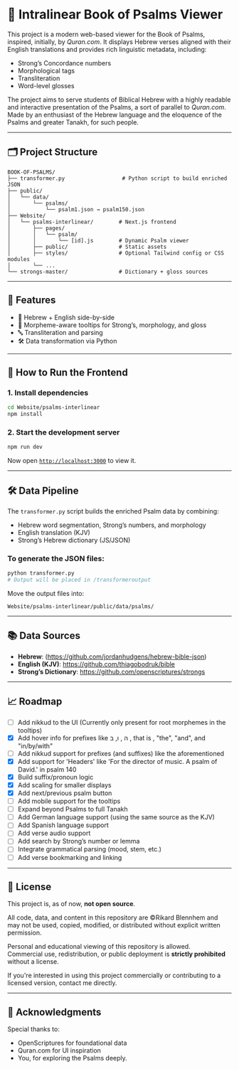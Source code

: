 # 📖 Intralinear Book of Psalms Viewer

This project is a modern web-based viewer for the Book of Psalms, inspired, initially, by *Quran.com*. It displays Hebrew verses aligned with their English translations and provides rich linguistic metadata, including:

- Strong’s Concordance numbers
- Morphological tags
- Transliteration
- Word-level glosses

The project aims to serve students of Biblical Hebrew with a highly readable and interactive presentation of the Psalms, a sort of parallel to *Quran.com*. Made by an enthusiast of the Hebrew language and the eloquence of the Psalms and greater Tanakh, for such people.

---

## 🗂 Project Structure

```
BOOK-OF-PSALMS/
├── transformer.py                  # Python script to build enriched JSON
├── public/
│   └── data/
│       └── psalms/
│           └── psalm1.json → psalm150.json
├── Website/
│   └── psalms-interlinear/        # Next.js frontend
│       ├── pages/
│       │   └── psalm/
│       │       └── [id].js        # Dynamic Psalm viewer
│       ├── public/                # Static assets
│       ├── styles/                # Optional Tailwind config or CSS modules
│       └── ...
└── strongs-master/                # Dictionary + gloss sources
```

---

## 🧠 Features

- 🧾 Hebrew + English side-by-side
- 🧩 Morpheme-aware tooltips for Strong’s, morphology, and gloss
- 🔤 Transliteration and parsing
- 🛠 Data transformation via Python

---

## 🚀 How to Run the Frontend

### 1. Install dependencies

```bash
cd Website/psalms-interlinear
npm install
```

### 2. Start the development server

```bash
npm run dev
```

Now open [`http://localhost:3000`](http://localhost:3000) to view it.

---

## 🛠 Data Pipeline

The `transformer.py` script builds the enriched Psalm data by combining:

- Hebrew word segmentation, Strong’s numbers, and morphology
- English translation (KJV)
- Strong’s Hebrew dictionary (JS/JSON)

### To generate the JSON files:

```bash
python transformer.py
# Output will be placed in /transformeroutput
```

Move the output files into:

```
Website/psalms-interlinear/public/data/psalms/
```

---

## 📚 Data Sources

- **Hebrew**: (https://github.com/jordanhudgens/hebrew-bible-json)
- **English (KJV)**: https://github.com/thiagobodruk/bible
- **Strong’s Dictionary**: https://github.com/openscriptures/strongs

---

## 📈 Roadmap

- [ ] Add nikkud to the UI (Currently only present for root morphemes in the tooltips)
- [X] Add hover info for prefixes like ה , ו, ב , that is , "the", "and", and "in/by/with"
- [ ] Add nikkud support for prefixes (and suffixes) like the aforementioned
- [X] Add support for 'Headers' like 'For the director of music. A psalm of David.' in psalm 140
- [X] Build suffix/pronoun logic
- [X] Add scaling for smaller displays
- [X] Add next/previous psalm button
- [ ] Add mobile support for the tooltips
- [ ] Expand beyond Psalms to full Tanakh
- [ ] Add German language support (using the same source as the KJV)
- [ ] Add Spanish language support
- [ ] Add verse audio support
- [ ] Add search by Strong’s number or lemma
- [ ] Integrate grammatical parsing (mood, stem, etc.)
- [ ] Add verse bookmarking and linking

---

## 🪪 License

This project is, as of now, **not open source**.

All code, data, and content in this repository are ©Rikard Blennhem and may not be used, copied, modified, or distributed without explicit written permission.

Personal and educational viewing of this repository is allowed.  
Commercial use, redistribution, or public deployment is **strictly prohibited** without a license.

If you're interested in using this project commercially or contributing to a licensed version, contact me directly.

---

## 🙏 Acknowledgments

Special thanks to:
- OpenScriptures for foundational data
- Quran.com for UI inspiration
- You, for exploring the Psalms deeply.
